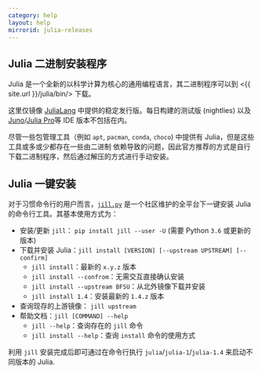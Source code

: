 ```yaml
---
category: help
layout: help
mirrorid: julia-releases
---
```


## Julia 二进制安装程序

Julia 是一个全新的以科学计算为核心的通用编程语言，其二进制程序可以到 <{{ site.url }}/julia/bin/> 下载。

这里仅镜像 [JuliaLang](https://julialang.org/downloads/) 中提供的稳定发行版。每日构建的测试版 (nightlies) 以及 
[Juno](http://junolab.org/)/[Julia Pro](https://juliacomputing.com/products/juliapro)等 IDE 版本不包括在内。

尽管一些包管理工具（例如 `apt`, `pacman`, `conda`, `choco`) 中提供有 Julia，但是这些工具或多或少都存在一些由二进制
依赖导致的问题，因此官方推荐的方式是自行下载二进制程序，然后通过解压的方式进行手动安装。

## Julia 一键安装

对于习惯命令行的用户而言，[`jill.py`](https://github.com/johnnychen94/jill.py) 是一个社区维护的全平台下一键安装
Julia 的命令行工具。其基本使用方式为：

* 安装/更新 `jill`： `pip install jill --user -U` (需要 Python `3.6` 或更新的版本)
* 下载并安装 Julia：`jill install [VERSION] [--upstream UPSTREAM] [--confirm]`
  * `jill install`：最新的 `x.y.z` 版本
  * `jill install --confrom`：无需交互直接确认安装
  * `jill install --upstream BFSU`：从北外镜像下载并安装
  * `jill install 1.4`：安装最新的 `1.4.z` 版本
* 查询现存的上游镜像： `jill upstream`
* 帮助文档：`jill [COMMAND] --help`
  * `jill --help`：查询存在的 `jill` 命令
  * `jill install --help`：查询 `install` 命令的使用方式

利用 `jill` 安装完成后即可通过在命令行执行 `julia`/`julia-1`/`julia-1.4` 来启动不同版本的 Julia.

